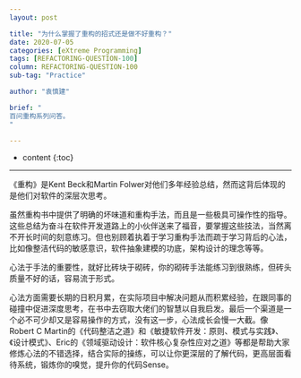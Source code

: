 ```yaml
---
layout: post

title: "为什么掌握了重构的招式还是做不好重构？"
date: 2020-07-05
categories: [eXtreme Programming]
tags: [REFACTORING-QUESTION-100]
column: REFACTORING-QUESTION-100
sub-tag: "Practice"

author: "袁慎建"

brief: "
百问重构系列问答。
"

---
```


* content
{:toc}

---

《重构》是Kent Beck和Martin Folwer对他们多年经验总结，然而这背后体现的是他们对软件的深层次思考。

虽然重构书中提供了明确的坏味道和重构手法，而且是一些极具可操作性的指导。这些总结为奋斗在软件开发道路上的小伙伴送来了福音，要掌握这些技法，当然离不开长时间的刻意练习。但也别顾着执着于学习重构手法而疏于学习背后的心法，比如像整洁代码的敏感意识，软件抽象建模的功底，架构设计的理念等等。

心法于手法的重要性，就好比砖块于砌砖，你的砌砖手法能练习到很熟练，但砖头质量不好的话，容易流于形式。

心法方面需要长期的日积月累，在实际项目中解决问题从而积累经验，在跟同事的碰撞中促进深度思考，在书中去窃取大佬们的智慧以自我启发。最后一个渠道是一个必不可少却又是容易操作的方式，没有这一步，心法成长会慢一大截。像Robert C Martin的《代码整洁之道》和《敏捷软件开发：原则、模式与实践》、《设计模式》、Eric的《领域驱动设计：软件核心复杂性应对之道》等都是帮助大家修炼心法的不错选择，结合实际的操练，可以让你更深层的了解代码，更高层面看待系统，锻炼你的嗅觉，提升你的代码Sense。
